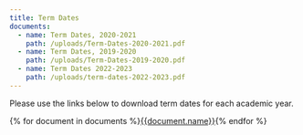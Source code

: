 ```yaml
---
title: Term Dates
documents:
  - name: Term Dates, 2020-2021
    path: /uploads/Term-Dates-2020-2021.pdf
  - name: Term Dates, 2019-2020
    path: /uploads/Term-Dates-2019-2020.pdf
  - name: Term Dates 2022-2023
    path: /uploads/term-dates-2022-2023.pdf
---
```

Please use the links below to download term dates for each academic year.

<div class="content-grid">
  {% for document in documents %}<a href="{{document.path}}">{{document.name}}</a>{% endfor %}
</div>